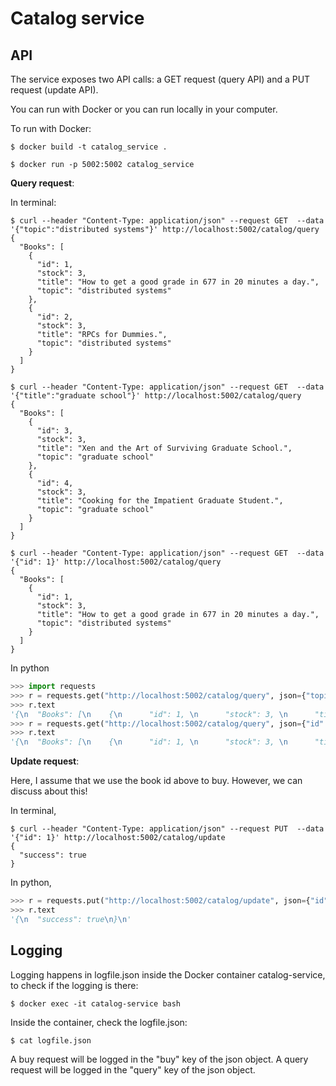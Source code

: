 # Catalog service
## API

The service exposes two API calls: a GET request (query API) and a PUT request (update API).

You can run with Docker or you can run locally in your computer. 

To run with Docker:

```
$ docker build -t catalog_service .
```

```
$ docker run -p 5002:5002 catalog_service
```

**Query request**:

In terminal:

```
$ curl --header "Content-Type: application/json" --request GET  --data '{"topic":"distributed systems"}' http://localhost:5002/catalog/query
{
  "Books": [
    {
      "id": 1, 
      "stock": 3, 
      "title": "How to get a good grade in 677 in 20 minutes a day.", 
      "topic": "distributed systems"
    }, 
    {
      "id": 2, 
      "stock": 3, 
      "title": "RPCs for Dummies.", 
      "topic": "distributed systems"
    }
  ]
}
```

```
$ curl --header "Content-Type: application/json" --request GET  --data '{"title":"graduate school"}' http://localhost:5002/catalog/query
{
  "Books": [
    {
      "id": 3, 
      "stock": 3, 
      "title": "Xen and the Art of Surviving Graduate School.", 
      "topic": "graduate school"
    }, 
    {
      "id": 4, 
      "stock": 3, 
      "title": "Cooking for the Impatient Graduate Student.", 
      "topic": "graduate school"
    }
  ]
}
```

```
$ curl --header "Content-Type: application/json" --request GET  --data '{"id": 1}' http://localhost:5002/catalog/query
{
  "Books": [
    {
      "id": 1, 
      "stock": 3, 
      "title": "How to get a good grade in 677 in 20 minutes a day.", 
      "topic": "distributed systems"
    }
  ]
}
```

In python

```python
>>> import requests
>>> r = requests.get("http://localhost:5002/catalog/query", json={"topic":"distributed systems"}) 
>>> r.text
'{\n  "Books": [\n    {\n      "id": 1, \n      "stock": 3, \n      "title": "How to get a good grade in 677 in 20 minutes a day.", \n      "topic": "distributed systems"\n    }, \n    {\n      "id": 2, \n      "stock": 3, \n      "title": "RPCs for Dummies.", \n      "topic": "distributed systems"\n    }\n  ]\n}\n'
>>> r = requests.get("http://localhost:5002/catalog/query", json={"id": 1}) 
>>> r.text
'{\n  "Books": [\n    {\n      "id": 1, \n      "stock": 3, \n      "title": "How to get a good grade in 677 in 20 minutes a day.", \n      "topic": "distributed systems"\n    }\n  ]\n}\n'
```

**Update request**:

Here, I assume that we use the book id above to buy. However, we can discuss about this!

In terminal, 

```
$ curl --header "Content-Type: application/json" --request PUT  --data '{"id": 1}' http://localhost:5002/catalog/update
{
  "success": true
}
```

In python,

```python
>>> r = requests.put("http://localhost:5002/catalog/update", json={"id": 1}) 
>>> r.text
'{\n  "success": true\n}\n'
```

## Logging

Logging happens in logfile.json inside the Docker container catalog-service, to check if the logging is there:

```
$ docker exec -it catalog-service bash 
```

Inside the container, check the logfile.json:

```
$ cat logfile.json
```

A buy request will be logged in the "buy" key of the json object. A query request will be logged in the "query" key of the json object. 
